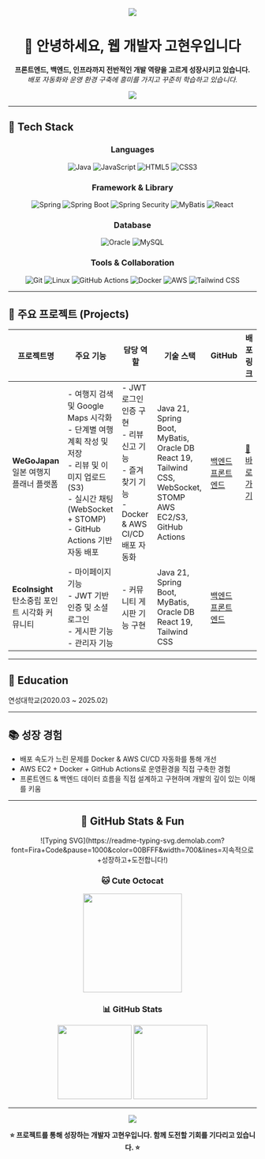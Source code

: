 <div align="center">
  <img src="https://capsule-render.vercel.app/api?type=waving&height=200&section=header&text=Full-Stack%20Developer&fontSize=80&fontAlignY=35&desc=Kohyunwoo's%20Portfolio&descAlignY=55&descSize=20&color=0:BBFDE3,50:57E0F4,100:A38BFE&textColor=2D3748&descColor=4A5568" />
</div>

<h1 align="center">👋 안녕하세요, 웹 개발자 고현우입니다</h1>

<p align="center">
  <strong>프론트엔드, 백엔드, 인프라까지 전반적인 개발 역량을 고르게 성장시키고 있습니다.</strong><br/>
  <em>배포 자동화와 운영 환경 구축에 흥미를 가지고 꾸준히 학습하고 있습니다.</em>
</p>

<div align="center">
  <a href="mailto:hyunwoo36003@naver.com">
    <img src="https://img.shields.io/badge/Email-hyunwoo36003@naver.com-blue?style=flat-square&logo=gmail&logoColor=white"/>
  </a>
</div>

---

## 🔧 Tech Stack

<div align="center">

### Languages
![Java](https://img.shields.io/badge/Java-007396?style=for-the-badge&logo=java&logoColor=white)
![JavaScript](https://img.shields.io/badge/JavaScript-F7DF1E?style=for-the-badge&logo=javascript&logoColor=black)
![HTML5](https://img.shields.io/badge/HTML5-E34F26?style=for-the-badge&logo=html5&logoColor=white)
![CSS3](https://img.shields.io/badge/CSS3-1572B6?style=for-the-badge&logo=css3&logoColor=white)

### Framework & Library
![Spring](https://img.shields.io/badge/Spring-6DB33F?style=for-the-badge&logo=spring&logoColor=white)
![Spring Boot](https://img.shields.io/badge/SpringBoot-6DB33F?style=for-the-badge&logo=springboot&logoColor=white)
![Spring Security](https://img.shields.io/badge/SpringSecurity-6DB33F?style=for-the-badge&logo=springsecurity&logoColor=white)
![MyBatis](https://img.shields.io/badge/MyBatis-DC382D?style=for-the-badge)
![React](https://img.shields.io/badge/React-61DAFB?style=for-the-badge&logo=react&logoColor=black)

### Database
![Oracle](https://img.shields.io/badge/Oracle-F80000?style=for-the-badge&logo=oracle&logoColor=white)
![MySQL](https://img.shields.io/badge/MySQL-4479A1?style=for-the-badge&logo=mysql&logoColor=white)

### Tools & Collaboration
![Git](https://img.shields.io/badge/Git-F05032?style=for-the-badge&logo=git&logoColor=white)
![Linux](https://img.shields.io/badge/Linux-FCC624?style=for-the-badge&logo=linux&logoColor=black)
![GitHub Actions](https://img.shields.io/badge/GitHub%20Actions-2088FF?style=for-the-badge&logo=githubactions&logoColor=white)
![Docker](https://img.shields.io/badge/Docker-2496ED?style=for-the-badge&logo=docker&logoColor=white)
![AWS](https://img.shields.io/badge/AWS-232F3E?style=for-the-badge&logo=amazonaws&logoColor=white)
![Tailwind CSS](https://img.shields.io/badge/TailwindCSS-06B6D4?style=for-the-badge&logo=tailwindcss&logoColor=white)

</div>

---

## 📁 주요 프로젝트 (Projects)

| 프로젝트명 | 주요 기능 | 담당 역할 | 기술 스택 | GitHub | 배포링크 |
|------------|-----------|------------|------------|-------------|------|
| **WeGoJapan**<br/>일본 여행지 플래너 플랫폼 | - 여행지 검색 및 Google Maps 시각화<br/>- 단계별 여행 계획 작성 및 저장<br/>- 리뷰 및 이미지 업로드 (S3)<br/>- 실시간 채팅 (WebSocket + STOMP)<br/>- GitHub Actions 기반 자동 배포 | - JWT 로그인 인증 구현<br>- 리뷰 신고 기능<br>- 즐겨찾기 기능<br>- Docker & AWS CI/CD 배포 자동화 | Java 21, Spring Boot, MyBatis, Oracle DB<br/>React 19, Tailwind CSS, WebSocket, STOMP<br/>AWS EC2/S3, GitHub Actions | [백엔드](https://github.com/kohyunwoo00/Avengers-back)<br/>[프론트엔드](https://github.com/kohyunwoo00/Avengers-front) | [🔗 바로가기](https://wegojapan.shop/) |
| **EcoInsight**<br/>탄소중립 포인트 시각화 커뮤니티  | - 마이페이지 기능<br/>- JWT 기반 인증 및 소셜 로그인<br/>- 게시판 기능<br/>- 관리자 기능 | - 커뮤니티 게시판 기능 구현 | Java 21, Spring Boot, MyBatis, Oracle DB<br/>React 19, Tailwind CSS<br/>| [백엔드](https://github.com/kohyunwoo00/EcoInsight-back)<br/>[프론트엔드](https://github.com/kohyunwoo00/EcoInsight-front) | |

---

## 🏫 Education
연성대학교(2020.03 ~ 2025.02)

---

## 📚 성장 경험
- 배포 속도가 느린 문제를 Docker & AWS CI/CD 자동화를 통해 개선
- AWS EC2 + Docker + GitHub Actions로 운영환경을 직접 구축한 경험
- 프론트엔드 & 백엔드 데이터 흐름을 직접 설계하고 구현하며 개발의 깊이 있는 이해를 키움

---

<div align="center">

## 🌟 GitHub Stats & Fun

<div align="center">
  ![Typing SVG](https://readme-typing-svg.demolab.com?font=Fira+Code&pause=1000&color=00BFFF&width=700&lines=지속적으로+성장하고+도전합니다!)
</div>


### 🐱 Cute Octocat
<img src="https://octodex.github.com/images/yaktocat.png" width="200"/>

### 📊 GitHub Stats
<img src="https://github-readme-stats.vercel.app/api?username=kohyunwoo00&show_icons=true&theme=tokyonight" height="150"/>
<img src="https://github-readme-stats.vercel.app/api/top-langs/?username=kohyunwoo00&layout=compact&theme=tokyonight" height="150"/>

</div>

---

<div align="center">
  <img src="https://capsule-render.vercel.app/api?type=waving&color=0:BBFDE3,50:57E0F4,100:A38BFE&height=120&section=footer"/>
</div>

<div align="center">
  
  **⭐ 프로젝트를 통해 성장하는 개발자 고현우입니다. 함께 도전할 기회를 기다리고 있습니다. ⭐**
  
</div>
